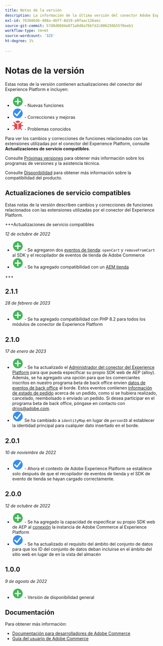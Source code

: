 ```yaml
---
title: Notas de la versión
description: La información de la última versión del conector Adobe Experience Platform de Adobe Commerce.
exl-id: 7636664b-488a-46f7-8d19-a9faac126aec
source-git-commit: 57d0d0604e871a0d8a76bfd2c006250b55f0eeb1
workflow-type: tm+mt
source-wordcount: '325'
ht-degree: 1%

---
```


# Notas de la versión

Estas notas de la versión contienen actualizaciones del conector del Experience Platform e incluyen:

* ![Nuevo](../assets/new.svg) - Nuevas funciones
* ![Corrección](../assets/fix.svg) - Correcciones y mejoras
* ![Error](../assets/bug.svg) - Problemas conocidos

Para ver los cambios y correcciones de funciones relacionados con las extensiones utilizadas por el conector del Experience Platform, consulte **Actualizaciones de servicio compatibles**.

Consulte [Próximas versiones](https://experienceleague.adobe.com/docs/commerce-operations/release/schedule.html) para obtener más información sobre los programas de versiones y la asistencia técnica.

Consulte [Disponibilidad](https://experienceleague.adobe.com/docs/commerce-operations/release/availability.html) para obtener más información sobre la compatibilidad del producto.

## Actualizaciones de servicio compatibles

Estas notas de la versión describen cambios y correcciones de funciones relacionados con las extensiones utilizadas por el conector del Experience Platform.

+++Actualizaciones de servicio compatibles

_12 de octubre de 2022_

* ![Nuevo](../assets/new.svg) - Se agregaron dos [eventos de tienda](events.md): `openCart` y `removeFromCart` al SDK y el recopilador de eventos de tienda de Adobe Commerce
* ![Nuevo](../assets/new.svg) - Se ha agregado compatibilidad con un [AEM tienda](overview.md#aem-support)

+++

## 2.1.1

_28 de febrero de 2023_

* ![Nuevo](../assets/new.svg) - Se ha agregado compatibilidad con PHP 8.2 para todos los módulos de conector de Experience Platform

## 2.1.0

_17 de enero de 2023_

* ![Nuevo](../assets/new.svg) - Se ha actualizado el [Administrador del conector del Experience Platform](connect-data.md) para que pueda especificar su propio SDK web de AEP (alloy). Además, se ha agregado una opción para que los comerciantes inscritos en nuestro programa beta de back office envíen [datos de eventos de back office](connect-data.md#data-collection) al borde. Estos eventos contienen [información de estado de pedido](events.md#beta-order-status-events) acerca de un pedido, como si se hubiera realizado, cancelado, reembolsado o enviado un pedido. Si desea participar en el programa beta de back office, póngase en contacto con [drios@adobe.com](mailto:drios@adobe.com).
* ![Corrección](../assets/fix.svg) Se ha cambiado a `identityMap` en lugar de `personID` al establecer la identidad principal para cualquier dato insertado en el borde.

## 2.0.1

_10 de noviembre de 2022_

* ![Se ha corregido un problema](../assets/fix.svg) - Ahora el contexto de Adobe Experience Platform se establece solo después de que el recopilador de eventos de tienda y el SDK de evento de tienda se hayan cargado correctamente.

## 2.0.0

_12 de octubre de 2022_

* ![Nuevo](../assets/new.svg) - Se ha agregado la capacidad de especificar su propio SDK web de AEP al [conexión](connect-data.md) la instancia de Adobe Commerce al Experience Platform
* ![Corrección](../assets/fix.svg) - Se ha actualizado el requisito del ámbito del conjunto de datos para que los ID del conjunto de datos deban incluirse en el ámbito del sitio web en lugar de en la vista del almacén

## 1.0.0

_9 de agosto de 2022_

* ![Nuevo](../assets/new.svg) - Versión de disponibilidad general

## Documentación

Para obtener más información:

* [Documentación para desarrolladores de Adobe Commerce](https://devdocs.magento.com/)
* [Guía del usuario de Adobe Commerce](https://docs.magento.com/user-guide/)
